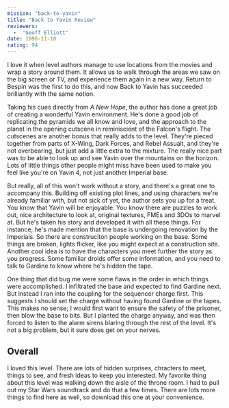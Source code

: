 ```yaml
---
mission: "back-to-yavin"
title: "Back to Yavin Review"
reviewers: 
  -  "Geoff Elliott"
date: 1996-11-10
rating: 94
---
```


I love it when level authors manage to use locations from the movies and wrap a story around them. It allows us to walk through the areas we saw on the big screen or TV, and experience them again in a new way. Return to Bespin was the first to do this, and now Back to Yavin has succeeded brilliantly with the same notion.

Taking his cues directly from *A New Hope*, the author has done a great job of creating a wonderful Yavin environment. He's done a good job of replicating the pyramids we all know and love, and the approach to the planet in the opening cutscene in reminiscient of the Falcon's flight. The cutscenes are another bonus that really adds to the level. They're pieced together from parts of X-Wing, Dark Forces, and Rebel Assualt, and they're not overbearing, but just add a little extra to the mixture. The really nice part was to be able to look up and see Yavin over the mountains on the horizon. Lots of little things other people might miss have been used to make you feel like you're on Yavin 4, not just another Imperial base.

But really, all of this won't work without a story, and there's a great one to accompany this. Building off existing plot lines, and using characters we're already familiar with, but not sick of yet, the author sets you up for a treat. You know that Yavin will be enjoyable. You know there are puzzles to work out, nice architecture to look at, original textures, FMEs and 3DOs to marvel at. But he's taken his story and developed it with all these things. For instance, he's made mention that the base is undergoing renovation by the Imperials. So there are construciton people working on the base. Some things are broken, lights flicker, like you might expect at a construction site. Another cool idea is to have the characters you meet further the story as you progress. Some familiar droids offer some information, and you need to talk to Gardine to know where he's hidden the tape.

One thing that did bug me were some flaws in the order in which things were accomplished. I infiltrated the base and expected to find Gardine next. But instead I ran into the coupling for the sequencer charge first. This suggests I should set the charge without having found Gardine or the tapes. This makes no sense; I would first want to ensure the safety of the prisoner, then blow the base to bits. But I planted the charge anyway, and was then forced to listen to the alarm sirens blaring through the rest of the level. It's not a big problem, but it sure does get on your nerves.

## Overall

I loved this level. There are lots of hidden surprises, chracters to meet, things to see, and fresh ideas to keep you interested. My favorite thing about this level was walking down the aisle of the throne room. I had to pull out my Star Wars soundtrack and do that a few times. There are lots more things to find here as well, so download this one at your convenience.
